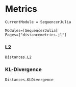 # Metrics

```@meta
CurrentModule = SequencerJulia
```

```@autodocs
Modules=[SequencerJulia]
Pages=["distancemetrics.jl"]
```
<!-- 

## EMD
```@docs
EMD()
EMD(u::AbstractVector{T}, v::AbstractVector{T}) where {T <: Real}
(m::EMD)(u,v)
(m::EMD)(u,v,uw,vw)
emd(u,v)
emd(u,v,uw,vw)
```

## Energy
```@docs
Energy()
Energy(u,v)
Energy(u,v,uw,vw)
(m::Energy)(u,v)
(m::Energy)(u,v,uw,vw)
energy(u::AbstractVector, v=u)
energy(u,v,uw,vw)

``` -->

### L2
```@docs
Distances.L2
```

### KL-Divergence
```@docs
Distances.KLDivergence
```
